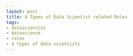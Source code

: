 ```yaml
--- 
layout: post
title: 4 Types of Data Scientist related Roles
tags: 
- datascientist
- datascience
- roles
- 4 types of data scientists
---
```

